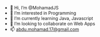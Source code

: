 - 👋 Hi, I’m @MohamadJS
- 👀 I’m interested in Programming
- 🌱 I’m currently learning Java, Javascript
- 💞️ I’m looking to collaborate on Web Apps
- 📫 abdu.mohamad.17@gmail.com

<!---
MohamadJS/MohamadJS is a ✨ special ✨ repository because its `README.md` (this file) appears on your GitHub profile.
You can click the Preview link to take a look at your changes.
--->

